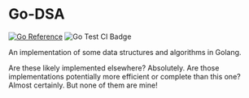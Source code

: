 # Go-DSA

[![Go Reference](https://pkg.go.dev/badge/github.com/hmcalister/Go-DSA.svg)](https://pkg.go.dev/github.com/hmcalister/Go-DSA) ![Go Test CI Badge](https://github.com/hmcalister/Go-DSA/actions/workflows/goTestCI.yml/badge.svg)

An implementation of some data structures and algorithms in Golang.

Are these likely implemented elsewhere? Absolutely. Are those implementations potentially more efficient or complete than this one? Almost certainly. But none of them are mine!